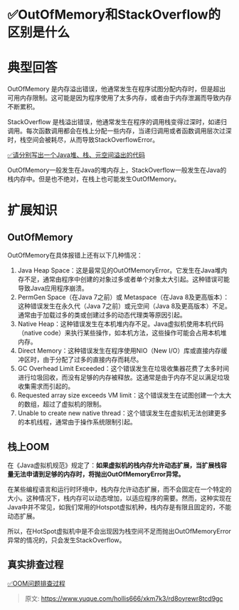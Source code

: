 # ✅OutOfMemory和StackOverflow的区别是什么

# 典型回答


OutOfMemory 是内存溢出错误，他通常发生在程序试图分配内存时，但是超出可用内存限制。这可能是因为程序使用了太多内存，或者由于内存泄漏而导致内存不断累积。



StackOverflow 是栈溢出错误，他通常发生在程序的调用栈变得过深时，如递归调用。每次函数调用都会在栈上分配一些内存，当递归调用或者函数调用层次过深时，栈空间会被耗尽，从而导致StackOverflowError。



[✅请分别写出一个Java堆、栈、元空间溢出的代码](https://www.yuque.com/hollis666/xkm7k3/qlzszvlm5siwrl2p)



OutOfMemory一般发生在Java的堆内存上，StackOverflow一般发生在Java的栈内存中。但是也不绝对，在栈上也可能发生OutOfMemory。

# 扩展知识


## OutOfMemory


OutOfMemory在具体报错上还有以下几种情况：



1. Java Heap Space：这是最常见的OutOfMemoryError。它发生在Java堆内存不足，通常由程序中创建的对象过多或者单个对象太大引起。这种错误可能导致Java应用程序崩溃。
2. PermGen Space（在Java 7之前）或 Metaspace（在Java 8及更高版本）：这种错误发生在永久代（Java 7之前）或元空间（Java 8及更高版本）不足。通常由于加载过多的类或创建过多的动态代理类等原因引起。
3. Native Heap：这种错误发生在本机堆内存不足。Java虚拟机使用本机代码（native code）来执行某些操作，如本机方法，这些操作可能会占用本机堆内存。
4. Direct Memory：这种错误发生在程序使用NIO（New I/O）库或直接内存缓冲区时，由于分配了过多的直接内存而耗尽。
5. GC Overhead Limit Exceeded：这个错误发生在垃圾收集器花费了太多时间进行垃圾回收，而没有足够的内存被释放。这通常是由于内存不足以满足垃圾收集需求而引起的。
6. Requested array size exceeds VM limit：这个错误发生在试图创建一个太大的数组，超过了虚拟机的限制。
7. Unable to create new native thread：这个错误发生在虚拟机无法创建更多的本机线程，通常由于操作系统限制引起。



## 栈上OOM


在《Java虚拟机规范》规定了：**如果虚拟机的栈内存允许动态扩展，当扩展栈容量无法申请到足够的内存时，将抛出OutOfMemoryError异常。**



在某些编程语言和运行时环境中，栈内存允许动态扩展，而不会固定在一个特定的大小。这种情况下，栈内存可以动态增加，以适应程序的需要。然而，这种实现在Java中并不常见，如我们常用的Hotspot虚拟机种，栈内存是有限且固定的，不能动态扩展。



所以，在HotSpot虚拟机中是不会出现因为栈空间不足而抛出OutOfMemoryError异常的情况的，只会发生StackOverflow。







## 真实排查过程


[✅OOM问题排查过程](https://www.yuque.com/hollis666/xkm7k3/vdnaxh)



> 原文: <https://www.yuque.com/hollis666/xkm7k3/rd8oyrewr8tcd9gc>